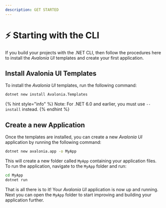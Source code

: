 ```yaml
---
description: GET STARTED
---
```


# ⚡ Starting with the CLI

If you build your projects with the .NET CLI, then follow the procedures here to install the _Avalonia UI_ templates and create your first application.

## Install Avalonia UI Templates

To install the _Avalonia UI_ templates, run the following command:

```bash
dotnet new install Avalonia.Templates
```

{% hint style="info" %}
Note: For .NET 6.0 and earlier, you must use `--install` instead.
{% endhint %}

## Create a new Application

Once the templates are installed, you can create a new _Avalonia UI_ application by running the following command:

```bash
dotnet new avalonia.app -o MyApp
```

This will create a new folder called `MyApp` containing your application files. To run the application, navigate to the `MyApp` folder and run:

```bash
cd MyApp
dotnet run
```

That is all there is to it! Your _Avalonia UI_ application is now up and running. Next you can open the `MyApp` folder to start improving and building your application further.
